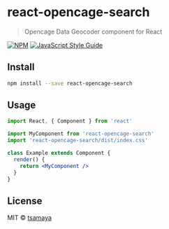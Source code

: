 # react-opencage-search

> Opencage Data Geocoder component for React

[![NPM](https://img.shields.io/npm/v/react-opencage-search.svg)](https://www.npmjs.com/package/react-opencage-search) [![JavaScript Style Guide](https://img.shields.io/badge/code_style-standard-brightgreen.svg)](https://standardjs.com)

## Install

```bash
npm install --save react-opencage-search
```

## Usage

```jsx
import React, { Component } from 'react'

import MyComponent from 'react-opencage-search'
import 'react-opencage-search/dist/index.css'

class Example extends Component {
  render() {
    return <MyComponent />
  }
}
```

## License

MIT © [tsamaya](https://github.com/tsamaya)
